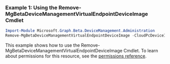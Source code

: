 ### Example 1: Using the Remove-MgBetaDeviceManagementVirtualEndpointDeviceImage Cmdlet
```powershell
Import-Module Microsoft.Graph.Beta.DeviceManagement.Administration
Remove-MgBetaDeviceManagementVirtualEndpointDeviceImage -CloudPcDeviceImageId $cloudPcDeviceImageId
```
This example shows how to use the Remove-MgBetaDeviceManagementVirtualEndpointDeviceImage Cmdlet.
To learn about permissions for this resource, see the [permissions reference](/graph/permissions-reference).
